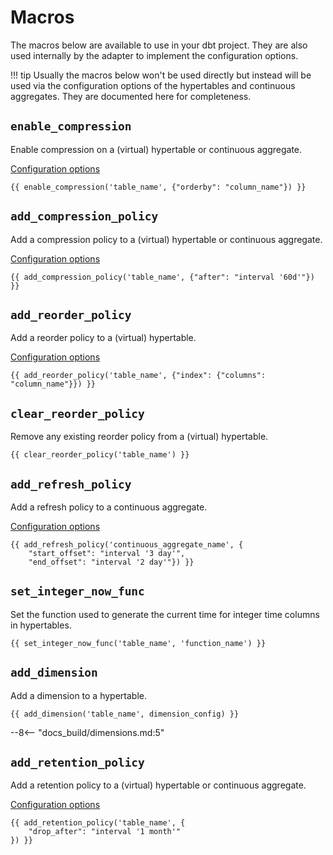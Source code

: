 # Macros

The macros below are available to use in your dbt project. They are also used internally by the adapter to implement the configuration options.

!!! tip
    Usually the macros below won't be used directly but instead will be used via the configuration options of the hypertables and continuous aggregates. They are documented here for completeness.

## `enable_compression`

Enable compression on a (virtual) hypertable or continuous aggregate.

[Configuration options](compression.md#compression-settings)

```sql+jinja
{{ enable_compression('table_name', {"orderby": "column_name"}) }}
```

## `add_compression_policy`

Add a compression policy to a (virtual) hypertable or continuous aggregate.

[Configuration options](compression.md#compression-policy-settings)

```sql+jinja
{{ add_compression_policy('table_name', {"after": "interval '60d'"}) }}
```

## `add_reorder_policy`

Add a reorder policy to a (virtual) hypertable.

[Configuration options](reorder-policies.md#configuration-options)

```sql+jinja
{{ add_reorder_policy('table_name', {"index": {"columns": "column_name"}}) }}
```

## `clear_reorder_policy`

Remove any existing reorder policy from a (virtual) hypertable.

```sql+jinja
{{ clear_reorder_policy('table_name') }}
```

## `add_refresh_policy`

Add a refresh policy to a continuous aggregate.

[Configuration options](continuous-aggregates.md#timescaledb-refresh-policy-options)

```sql+jinja
{{ add_refresh_policy('continuous_aggregate_name', {
    "start_offset": "interval '3 day'",
    "end_offset": "interval '2 day'"}) }}
```

## `set_integer_now_func`

Set the function used to generate the current time for integer time columns in hypertables.

```sql+jinja
{{ set_integer_now_func('table_name', 'function_name') }}
```

## `add_dimension`

Add a dimension to a hypertable.

```sql+jinja
{{ add_dimension('table_name', dimension_config) }}
```

--8<-- "docs_build/dimensions.md:5"

## `add_retention_policy`

Add a retention policy to a (virtual) hypertable or continuous aggregate.

[Configuration options](retention-policies.md#configuration-options)

```sql+jinja
{{ add_retention_policy('table_name', {
    "drop_after": "interval '1 month'"
}) }}
```
